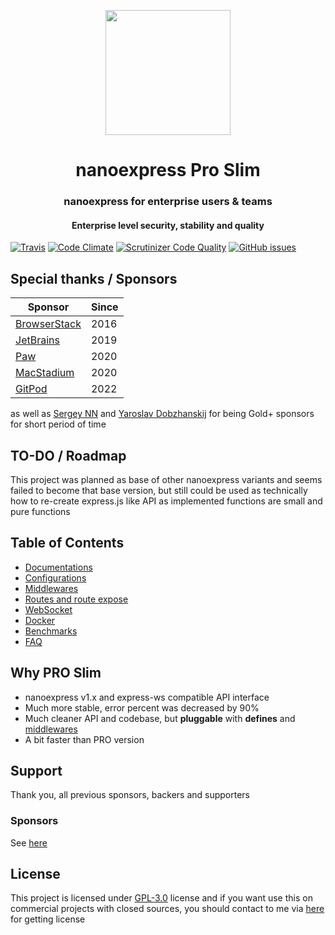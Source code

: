 <p align="center">

<img src="https://gblobscdn.gitbook.com/assets%2F-M1ejn7fVvN8DITsnKKs%2F-M24-WfIBJzIO_iGCiJ2%2F-M24-xNAI9CDmWJWk3YR%2Fpng-512-black.png?alt=media&token=387de1d2-2586-42d0-aa10-a8134f0eabf9" width="200" />
</p>

<h1 align="center">nanoexpress Pro Slim</h1>

<h3 align="center">nanoexpress for enterprise users & teams</h3>
<h4 align="center">Enterprise level security, stability and quality</h4>

[![Travis](https://img.shields.io/travis/nanoexpress/pro-slim.svg)](http://github.com/nanoexpress/pro-slim)
[![Code Climate](https://codeclimate.com/github/nanoexpress/pro-slim/badges/gpa.svg)](https://codeclimate.com/github/nanoexpress/pro-slim)
[![Scrutinizer Code Quality](https://scrutinizer-ci.com/g/nanoexpress/pro-slim/badges/quality-score.png?b=master)](https://scrutinizer-ci.com/g/nanoexpress/pro-slim/?branch=master)
[![GitHub issues](https://img.shields.io/github/issues/nanoexpress/pro-slim.svg)](http://github.com/nanoexpress/pro-slim/issues)

## Special thanks / Sponsors

| Sponsor                                       | Since |
| --------------------------------------------- | ----- |
| [BrowserStack](https://www.browserstack.com/) | 2016  |
| [JetBrains](https://www.jetbrains.com/)       | 2019  |
| [Paw](https://paw.cloud/)                     | 2020  |
| [MacStadium](https://www.macstadium.com/)     | 2020  |
| [GitPod](https://www.gitpod.io/)              | 2022  |

as well as [Sergey NN](https://github.com/mrauhu) and
[Yaroslav Dobzhanskij](https://github.com/yarsky-tgz) for
being Gold+ sponsors for short period of time

## TO-DO / Roadmap

This project was planned as base of other nanoexpress variants and seems failed
to become that base version, but still could be used as technically how to
re-create express.js like API as implemented functions are small and pure functions

## Table of Contents

- [Documentations](https://nanoexpress.js.org)
- [Configurations](https://nanoexpress.js.org/server#pro-slim-version)
- [Middlewares](https://nanoexpress.js.org/middlewares)
- [Routes and route expose](https://nanoexpress.js.org/routes)
- [WebSocket](https://nanoexpress.js.org/websocket)
- [Docker](https://nanoexpress.js.org/docker-linux)
- [Benchmarks](https://nanoexpress.js.org/benchmark)
- [FAQ](https://nanoexpress.js.org/support/faq)

## Why PRO Slim

- nanoexpress v1.x and express-ws compatible API interface
- Much more stable, error percent was decreased by 90%
- Much cleaner API and codebase, but **pluggable** with **defines** and [middlewares](https://github.com/nanoexpress/middlewares)
- A bit faster than PRO version

## Support

Thank you, all previous sponsors, backers and supporters

### Sponsors

See [here](https://nanoexpress.js.org/support/sponsors)

## License

This project is licensed under [GPL-3.0](https://nanoexpress.js.org/license) license and if you want use this on commercial projects with closed sources, you should contact to me via [here](https://t.me/dalisoft) for getting license
